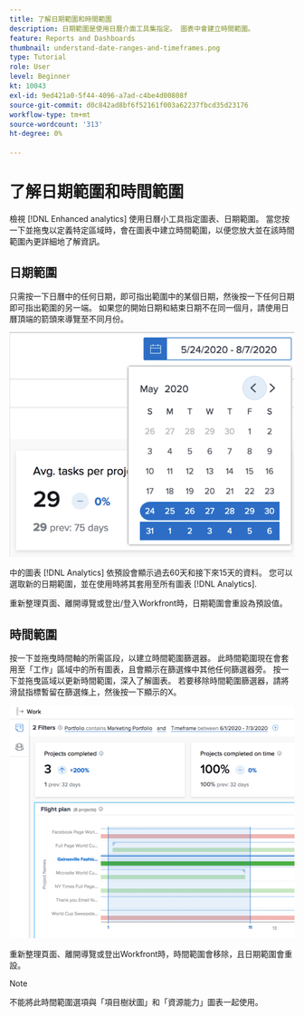 ```yaml
---
title: 了解日期範圍和時間範圍
description: 日期範圍是使用日曆介面工具集指定。 圖表中會建立時間範圍。
feature: Reports and Dashboards
thumbnail: understand-date-ranges-and-timeframes.png
type: Tutorial
role: User
level: Beginner
kt: 10043
exl-id: 9ed421a0-5f44-4096-a7ad-c4be4d00808f
source-git-commit: d0c842ad8bf6f52161f003a62237fbcd35d23176
workflow-type: tm+mt
source-wordcount: '313'
ht-degree: 0%

---
```


# 了解日期範圍和時間範圍

檢視 [!DNL Enhanced analytics] 使用日曆小工具指定圖表、日期範圍。 當您按一下並拖曳以定義特定區域時，會在圖表中建立時間範圍，以便您放大並在該時間範圍內更詳細地了解資訊。

## 日期範圍

只需按一下日曆中的任何日期，即可指出範圍中的某個日期，然後按一下任何日期即可指出範圍的另一端。 如果您的開始日期和結束日期不在同一個月，請使用日曆頂端的箭頭來導覽至不同月份。

![使用日曆介面工具集選取日期範圍的影像](assets/section-1-3.png)

中的圖表 [!DNL Analytics] 依預設會顯示過去60天和接下來15天的資料。 您可以選取新的日期範圍，並在使用時將其套用至所有圖表 [!DNL Analytics].

重新整理頁面、離開導覽或登出/登入Workfront時，日期範圍會重設為預設值。

## 時間範圍

按一下並拖曳時間軸的所需區段，以建立時間範圍篩選器。 此時間範圍現在會套用至「工作」區域中的所有圖表，且會顯示在篩選條中其他任何篩選器旁。 按一下並拖曳區域以更新時間範圍，深入了解圖表。 若要移除時間範圍篩選器，請將滑鼠指標暫留在篩選條上，然後按一下顯示的X。

![透過點按並拖曳來選取日期範圍的影像](assets/section-1-4.png)

重新整理頁面、離開導覽或登出Workfront時，時間範圍會移除，且日期範圍會重設。

>[!NOTE]
>
>不能將此時間範圍選項與「項目樹狀圖」和「資源能力」圖表一起使用。
